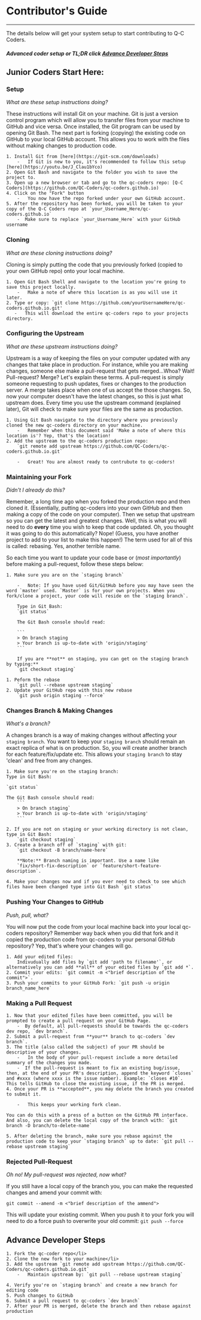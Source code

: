 # Contributor's Guide


-------

The details below will get your system setup to start contributing to Q-C Coders.

#### *Advanced coder setup or TL;DR click [Advance Developer Steps](#advance-developer-steps)* 

## Junior Coders Start Here:

### Setup

*What are these setup instructions doing?*

These instructions will install Git on your machine. Git is just a version control program which will allow you to transfer files from your machine to GitHub and vice versa. Once installed, the Git program can be used by opening Git Bash. The next part is forking (copying) the existing code on GitHub to your local GitHub account. This allows you to work with the files without making changes to production code.


    1. Install Git from [here](https://git-scm.com/downloads)
        -   If Git is new to you, it's recommended to follow this setup [here](https://youtu.be/J_Clau1bYco)
	2. Open Git Bash and navigate to the folder you wish to save the project to.
	3. Open up a new browser or tab and go to the qc-coders repo: [Q-C Coders](https://github.com/QC-Coders/qc-coders.github.io)
	4. Click on the "Fork" button
        -   You now have the repo forked under your own GitHub account.
	5. After the repository has been forked, you will be taken to your copy of the Q-C Coders repo at `your_Username_Here/qc-coders.github.io`
        -  Make sure to replace `your_Username_Here` with your GitHub username


### Cloning

*What are these cloning instructions doing?*

Cloning is simply putting the code that you previously forked (copied to your own GitHub repo) onto your local machine. 


	1. Open Git Bash Shell and navigate to the location you're going to save this project locally.
        -   Make a note of where this location is as you will use it later.
    2. Type or copy: `git clone https://github.com/yourUsernameHere/qc-coders.github.io.git'
	   -   This will download the entire qc-coders repo to your projects directory.


### Configuring the Upstream

*What are these upstream instructions doing?*

Upstream is a way of keeping the files on your computer updated with any changes that take place in production. For instance, while you are making changes, someone else make a pull-request that gets merged...Whoa? Wait! Pull-request? Merge? Let's explain these terms. A pull-request is simply someone requesting to push updates, fixes or changes to the production server. A merge takes place when one of us accept the those changes. So, now your computer doesn't have the latest changes, so this is just what upstream does. Every time you use the upstream command (explained later), Git will check to make sure your files are the same as production.


	1. Using Git Bash navigate to the directory where you previously cloned the new qc-coders directory on your machine.
        -   Remember when this document said 'Make a note of where this location is'? Yep, that's the location!
	2. Add the upstream to the qc-coders production repo:
		`git remote add upstream https://github.com/QC-Coders/qc-coders.github.io.git`
		
        -   Great! You are almost ready to contrubute to qc-coders!


### Maintaining your Fork

*Didn't I already do this?*<br/>

Remember, a long time ago when you forked the production repo and then cloned it. (Essentially, putting qc-coders into your own GitHub and then making a copy of the code on your computer). Then we setup that upstream so you can get the latest and greatest changes. Well, this is what you will need to do **every** time you wish to keep that code updated. Oh, you thought it was going to do this automatically? Nope! (Guess, you have another project to add to your list to make this happen!) The term used for all of this is called: rebasing. Yes, another terrible name.

So each time you want to update your code base or (*most importantly*) before making a pull-request, follow these steps below:


	1. Make sure you are on the `staging branch`
		
        -   Note: If you have used Git/GitHub before you may have seen the word `master` used. `Master` is for your own projects. When you fork/clone a project, your code will reside on the `staging branch`.

		Type in Git Bash:
        `git status`
		
		The Git Bash console should read:
		
		```
        > On branch staging
		> Your branch is up-to-date with 'origin/staging'
		```

		If you are **not** on staging, you can get on the staging branch by typing:**
		`git checkout staging`

	1. Peform the rebase
		`git pull --rebase upstream staging`
	2. Update your GitHub repo with this new rebase
		`git push origin staging --force`


### Changes Branch & Making Changes

*What's a branch?*

A changes branch is a way of making changes without affecting your `staging branch`. You want to keep your `staging branch` should remain an exact replica of what is on production. So, you will create another branch for each feature/fix/update etc. This allows your `staging branch` to stay 'clean' and free from any changes.

	1. Make sure you're on the staging branch:
	Type in Git Bash:

    `git status`

	The Git Bash console should read:
        ```
        > On branch staging`
		> Your branch is up-to-date with 'origin/staging'
		```

	2. If you are not on staging or your working directory is not clean, type in Git Bash:
		`git checkout staging`
	3. Create a branch off of `staging` with git:
		`git checkout -B branch/name-here`

		**Note:** Branch naming is important. Use a name like
	    `fix/short-fix-description` or `feature/short-feature-description`.

    4. Make your changes now and if you ever need to check to see which files have been changed type into Git Bash `git status`



### Pushing Your Changes to GitHub

*Push, pull, what?*

You will now put the code from your local machine back into your local qc-coders repository? Remember way back when you did that fork and it copied the production code from qc-coders to your personal GitHub repository? Yep, that's where your changes will go.

	1. Add your edited files:
		Indivudually add files by `git add 'path to filename'`, or alternatively you can add **all** of your edited files by `git add *`.
	2. Commit your edits: `git commit -m <"brief description of the commit">`.
	3. Push your commits to your GitHub Fork: `git push -u origin branch_name_here`


### Making a Pull Request

	1. Now that your edited files have been committed, you will be prompted to create a pull request on your GitHub Page.
    	-  By default, all pull-requests should be towards the qc-coders dev repo, `dev branch`.
    2. Submit a pull-request from **your** branch to qc-coders `dev branch`.
    3. The title (also called the subject) of your PR should be descriptive of your changes.
        -   In the body of your pull-request include a more detailed summary of the changes you made.
    	-  If the pull-request is meant to fix an existing bug/issue, then, at the end of your PR's description, append the keyword `closes` and #xxxx (where xxxx is the issue number). Example: `closes #10`. This tells GitHub to close the existing issue, if the PR is merged.
    4. Once your PR is **accepted**, you may delete the branch you created to submit it.
	
        -   This keeps your working fork clean.

	You can do this with a press of a button on the GitHub PR interface. And also, you can delete the local copy of the branch with: `git branch -D branch/to-delete-name`
	
	5. After deleting the branch, make sure you rebase against the production code to keep your `staging branch` up to date: `git pull --rebase upstream staging`


### Rejected Pull-Request

*Oh no! My pull-request was rejected, now what?*

If you still have a local copy of the branch you, you can make the requested changes and amend your commit with:

`git commit --amend -m <"brief description of the ammend">`  

This will update your existing
commit. When you push it to your fork you will need to do a force push to overwrite your old commit:
`git push --force`

## Advance Developer Steps

	1. Fork the qc-coder repo</li>
	2. Clone the new fork to your machine</li>
	3. Add the upstream `git remote add upstream https://github.com/QC-Coders/qc-coders.github.io.git`
        -   Maintain upstream by: `git pull --rebase upstream staging`

	4. Verify you're on `staging branch` and create a new branch for editing code
    5. Push changes to GitHub
    6. Submit a pull request to qc-coders `dev branch`
    7. After your PR is merged, delete the branch and then rebase against production




